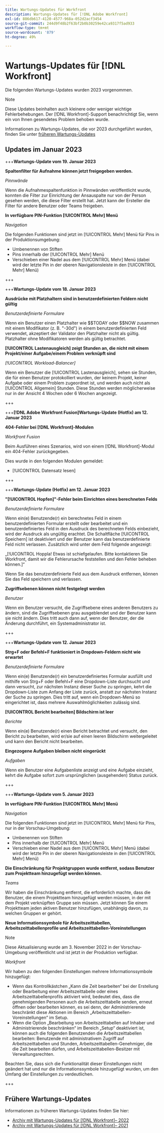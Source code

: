 ```yaml
---
title: Wartungs-Updates für Workfront
description: Wartungs-Updates für [!DNL Adobe Workfront]
exl-id: 886db617-4120-4577-968a-052d2acf3454
source-git-commit: 244d9f48b2f63bf2b0b30259e42ca9317f5ad933
workflow-type: tm+mt
source-wordcount: '879'
ht-degree: 49%

---
```


# Wartungs-Updates für [!DNL Workfront]

Die folgenden Wartungs-Updates wurden 2023 vorgenommen.

>[!NOTE]
>
>Diese Updates beinhalten auch kleinere oder weniger wichtige Fehlerbehebungen. Der [!DNL Workfront]-Support benachrichtigt Sie, wenn ein von Ihnen gesendetes Problem behoben wurde.

Informationen zu Wartungs-Updates, die vor 2023 durchgeführt wurden, finden Sie unter [früheren Wartungs-Updates](#previous-maintenance-updates)

## Updates im Januar 2023

+++**Wartungs-Update vom 19. Januar 2023**

**Spaltenfilter für Aufnahme können jetzt freigegeben werden.**

_Pinnwände_

Wenn die Aufnahmespaltenfunktion in Pinnwänden veröffentlicht wurde, konnten die Filter zur Einrichtung der Ansauspalte nur von der Person gesehen werden, die diese Filter erstellt hat. Jetzt kann der Ersteller die Filter für andere Benutzer oder Teams freigeben.

**In verfügbare PIN-Funktion [!UICONTROL Mehr] Menü**

_Navigation_

Die folgenden Funktionen sind jetzt im [!UICONTROL Mehr] Menü für Pins in der Produktionsumgebung:

* Umbenennen von Stiften
* Pins innerhalb der [!UICONTROL Mehr] Menü
* Verschieben einer Nadel aus dem [!UICONTROL Mehr] Menü (dabei wird der letzte Pin in der oberen Navigationsleiste in den [!UICONTROL Mehr] Menü)

+++

+++**Wartungs-Update vom 18. Januar 2023**

**Ausdrücke mit Platzhaltern sind in benutzerdefinierten Feldern nicht gültig**

_Benutzerdefinierte Formulare_

Wenn ein Benutzer einen Platzhalter wie \$$TODAY oder $$NOW zusammen mit einem Modifikator (z. B. &quot;-30d&quot;) in einem benutzerdefinierten Feld verwendet, akzeptiert der Validator den Platzhalter nicht als gültig. Platzhalter ohne Modifikatoren werden als gültig betrachtet.

**[!UICONTROL Lastenausgleich] zeigt Stunden an, die nicht mit einem Projekt/einer Aufgabe/einem Problem verknüpft sind**

_[!UICONTROL Workload-Balancer]_

Wenn ein Benutzer die [!UICONTROL Lastenausgleich], sehen sie Stunden, die für einen Benutzer protokolliert wurden, der keinem Projekt, keiner Aufgabe oder einem Problem zugeordnet ist, und werden auch nicht als [!UICONTROL Allgemein] Stunden. Diese Stunden werden möglicherweise nur in der Ansicht 4 Wochen oder 6 Wochen angezeigt.

+++

+++**[!DNL Adobe Workfront Fusion]Wartungs-Update (Hotfix) am 12. Januar 2023**

**404-Fehler bei [!DNL Workfront]-Modulen**

_Workfront Fusion_

Beim Ausführen eines Szenarios, wird von einem [!DNL Workfront]-Modul ein 404-Fehler zurückgegeben.

Dies wurde in den folgenden Modulen gemeldet:

* [!UICONTROL Datensatz lesen]

+++

+++**Wartungs-Update (Hotfix) am 12. Januar 2023**

**&quot;[!UICONTROL Hopfen]&quot;-Fehler beim Einrichten eines berechneten Felds**

_Benutzerdefinierte Formulare_

Wenn ein(e) Benutzende(r) ein berechnetes Feld in einem benutzerdefinierten Formular erstellt oder bearbeitet und ein benutzerdefiniertes Feld in den Ausdruck des berechneten Felds einbezieht, wird der Ausdruck als ungültig erachtet. Die Schaltfläche [!UICONTROL Speichern] ist deaktiviert und der Benutzer kann das benutzerdefinierte Feld nicht verlassen. Zusätzlich wird unter dem Feld folgende angezeigt:

„[!UICONTROL Hoppla! Etwas ist schiefgelaufen. Bitte kontaktieren Sie Workfront, damit wir die Fehlerursache feststellen und den Fehler beheben können.]“

Wenn Sie das benutzerdefinierte Feld aus dem Ausdruck entfernen, können Sie das Feld speichern und verlassen.

**Zugriffsebenen können nicht festgelegt werden**

_Benutzer_

Wenn ein Benutzer versucht, die Zugriffsebene eines anderen Benutzers zu ändern, sind die Zugriffsebenen grau ausgeblendet und der Benutzer kann sie nicht ändern. Dies tritt auch dann auf, wenn der Benutzer, der die Änderung durchführt, ein Systemadministrator ist.

+++

+++**Wartungs-Update vom 12. Januar 2023**

**Strg+F oder Befehl+F funktioniert in Dropdown-Feldern nicht wie erwartet**

_Benutzerdefinierte Formulare_

Wenn ein(e) Benutzende(r) ein benutzerdefiniertes Formular ausfüllt und mithilfe von Strg+F oder Befehl+F eine Dropdown-Liste durchsucht und dann versucht, zur nächsten Instanz dieser Suche zu springen, kehrt die Dropdown-Liste zum Anfang der Liste zurück, anstatt zur nächsten Instanz der Suche zu springen. Dies tritt auf, wenn ein Dropdown-Menü so eingerichtet ist, dass mehrere Auswahlmöglichkeiten zulässig sind.

**[!UICONTROL Bericht bearbeiten] Bildschirm ist leer**

_Berichte_

Wenn ein(e) Benutzende(r) einen Bericht betrachtet und versucht, den Bericht zu bearbeiten, wird er/sie auf einen leeren Bildschirm weitergeleitet und kann den Bericht nicht bearbeiten.

**Eingezogene Aufgaben bleiben nicht eingerückt**

_Aufgaben_

Wenn ein Benutzer eine Aufgabenliste anzeigt und eine Aufgabe einzieht, kehrt die Aufgabe sofort zum ursprünglichen (ausgehenden) Status zurück.

+++

+++**Wartungs-Update vom 5. Januar 2023**

**In verfügbare PIN-Funktion [!UICONTROL Mehr] Menü**

_Navigation_

Die folgenden Funktionen sind jetzt im [!UICONTROL Mehr] Menü für Pins, nur in der Vorschau-Umgebung:

* Umbenennen von Stiften
* Pins innerhalb der [!UICONTROL Mehr] Menü
* Verschieben einer Nadel aus dem [!UICONTROL Mehr] Menü (dabei wird der letzte Pin in der oberen Navigationsleiste in den [!UICONTROL Mehr] Menü)

**Die Einschränkung für Projektgruppen wurde entfernt, sodass Benutzer zum Projektteam hinzugefügt werden können.**

_Teams_

Wir haben die Einschränkung entfernt, die erforderlich machte, dass die Benutzer, die einem Projektteam hinzugefügt werden müssen, in der mit dem Projekt verknüpften Gruppe sein müssen. Jetzt können Sie einem Projektteam jeden aktiven Benutzer hinzufügen, unabhängig davon, zu welchen Gruppen er gehört.

**Neue Informationssymbole für Arbeitszeittabellen, Arbeitszeittabellenprofile und Arbeitszeittabellen-Voreinstellungen**

>[!NOTE]
>
>Diese Aktualisierung wurde am 3. November 2022 in der Vorschau-Umgebung veröffentlicht und ist jetzt in der Produktion verfügbar.

_Workfront_

Wir haben zu den folgenden Einstellungen mehrere Informationssymbole hinzugefügt:

* Wenn das Kontrollkästchen „Kann die Zeit bearbeiten“ bei der Erstellung oder Bearbeitung einer Arbeitszeittabelle oder eines Arbeitszeittabellenprofils aktiviert wird, bedeutet dies, dass die genehmigenden Personen auch die Arbeitszeittabelle senden, erneut öffnen oder bearbeiten können, es sei denn, der Administrierende beschränkt diese Aktionen im Bereich „Arbeitszeittabellen-Voreinstellungen“ im Setup.
* Wenn die Option „Bearbeitung von Arbeitszeittabellen auf Inhaber und Administrierende beschränken“ im Bereich „Setup“ deaktiviert ist, können auch die folgenden Benutzenden die Arbeitszeittabellen bearbeiten: Benutzende mit administrativem Zugriff auf Arbeitszeittabellen und Stunden, Arbeitszeittabellen-Genehmiger, die die Zeit bearbeiten dürfen, und Arbeitszeittabellen-Besitzer mit Verwaltungsrechten.

Beachten Sie, dass sich die Funktionalität dieser Einstellungen nicht geändert hat und nur die Informationssymbole hinzugefügt wurden, um den Umfang der Einstellungen zu verdeutlichen.

+++

## Frühere Wartungs-Updates

Informationen zu früheren Wartungs-Updates finden Sie hier:

* [Archiv mit Wartungs-Updates für [!DNL Workfront]– 2022](2022-updates.md)
* [Archiv mit Wartungs-Updates für [!DNL Workfront]– 2021](2021-updates.md)
